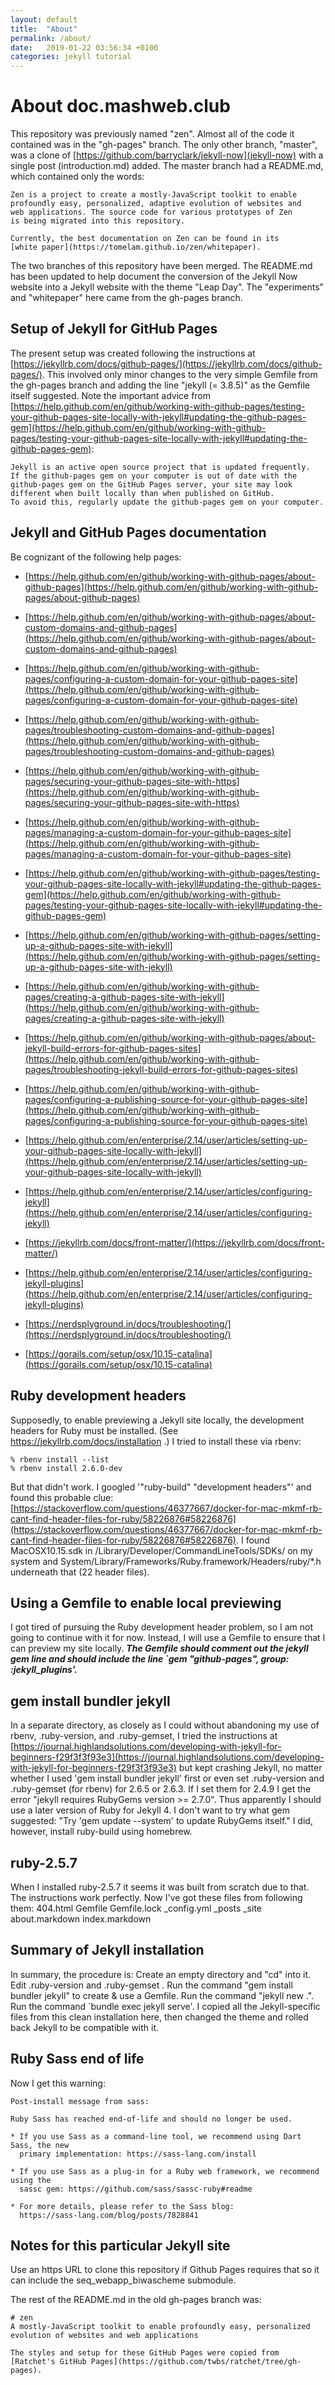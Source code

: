 ```yaml
---
layout: default
title:  "About"
permalink: /about/
date:   2019-01-22 03:56:34 +0100
categories: jekyll tutorial
---
```

# About doc.mashweb.club

This repository was previously named "zen". Almost all of the code it
contained was in the "gh-pages" branch. The only other branch,
"master", was a clone of [https://github.com/barryclark/jekyll-now](jekyll-now)
with a single post (introduction.md) added.
The master branch had a README.md, which contained only the words:

	Zen is a project to create a mostly-JavaScript toolkit to enable
	profoundly easy, personalized, adaptive evolution of websites and
	web applications. The source code for various prototypes of Zen
	is being migrated into this repository.

	Currently, the best documentation on Zen can be found in its
	[white paper](https://tomelam.github.io/zen/whitepaper).

The two branches of this repository have been merged.
The README.md has been updated to help document the conversion of the
Jekyll Now website into a Jekyll website with the theme "Leap Day".
The "experiments" and "whitepaper" here came from the gh-pages branch.

## Setup of Jekyll for GitHub Pages

The present setup was created following the instructions at
[https://jekyllrb.com/docs/github-pages/](https://jekyllrb.com/docs/github-pages/).
This involved only minor changes to the very simple Gemfile from the gh-pages
branch and adding the line "jekyll (= 3.8.5)" as the Gemfile itself suggested.
Note the important advice from
[https://help.github.com/en/github/working-with-github-pages/testing-your-github-pages-site-locally-with-jekyll#updating-the-github-pages-gem](https://help.github.com/en/github/working-with-github-pages/testing-your-github-pages-site-locally-with-jekyll#updating-the-github-pages-gem):

	Jekyll is an active open source project that is updated frequently.
	If the github-pages gem on your computer is out of date with the
	github-pages gem on the GitHub Pages server, your site may look
	different when built locally than when published on GitHub.
	To avoid this, regularly update the github-pages gem on your computer.

## Jekyll and GitHub Pages documentation

Be cognizant of the following help pages:

* [https://help.github.com/en/github/working-with-github-pages/about-github-pages](https://help.github.com/en/github/working-with-github-pages/about-github-pages)

* [https://help.github.com/en/github/working-with-github-pages/about-custom-domains-and-github-pages](https://help.github.com/en/github/working-with-github-pages/about-custom-domains-and-github-pages)

* [https://help.github.com/en/github/working-with-github-pages/configuring-a-custom-domain-for-your-github-pages-site](https://help.github.com/en/github/working-with-github-pages/configuring-a-custom-domain-for-your-github-pages-site)

* [https://help.github.com/en/github/working-with-github-pages/troubleshooting-custom-domains-and-github-pages](https://help.github.com/en/github/working-with-github-pages/troubleshooting-custom-domains-and-github-pages)

* [https://help.github.com/en/github/working-with-github-pages/securing-your-github-pages-site-with-https](https://help.github.com/en/github/working-with-github-pages/securing-your-github-pages-site-with-https)

* [https://help.github.com/en/github/working-with-github-pages/managing-a-custom-domain-for-your-github-pages-site](https://help.github.com/en/github/working-with-github-pages/managing-a-custom-domain-for-your-github-pages-site)

* [https://help.github.com/en/github/working-with-github-pages/testing-your-github-pages-site-locally-with-jekyll#updating-the-github-pages-gem](https://help.github.com/en/github/working-with-github-pages/testing-your-github-pages-site-locally-with-jekyll#updating-the-github-pages-gem)

* [https://help.github.com/en/github/working-with-github-pages/setting-up-a-github-pages-site-with-jekyll](https://help.github.com/en/github/working-with-github-pages/setting-up-a-github-pages-site-with-jekyll)

* [https://help.github.com/en/github/working-with-github-pages/creating-a-github-pages-site-with-jekyll](https://help.github.com/en/github/working-with-github-pages/creating-a-github-pages-site-with-jekyll)

* [https://help.github.com/en/github/working-with-github-pages/about-jekyll-build-errors-for-github-pages-sites](https://help.github.com/en/github/working-with-github-pages/troubleshooting-jekyll-build-errors-for-github-pages-sites)

* [https://help.github.com/en/github/working-with-github-pages/configuring-a-publishing-source-for-your-github-pages-site](https://help.github.com/en/github/working-with-github-pages/configuring-a-publishing-source-for-your-github-pages-site)

* [https://help.github.com/en/enterprise/2.14/user/articles/setting-up-your-github-pages-site-locally-with-jekyll](https://help.github.com/en/enterprise/2.14/user/articles/setting-up-your-github-pages-site-locally-with-jekyll)

* [https://help.github.com/en/enterprise/2.14/user/articles/configuring-jekyll](https://help.github.com/en/enterprise/2.14/user/articles/configuring-jekyll)

* [https://jekyllrb.com/docs/front-matter/](https://jekyllrb.com/docs/front-matter/)

* [https://help.github.com/en/enterprise/2.14/user/articles/configuring-jekyll-plugins](https://help.github.com/en/enterprise/2.14/user/articles/configuring-jekyll-plugins)

* [https://nerdsplyground.in/docs/troubleshooting/](https://nerdsplyground.in/docs/troubleshooting/)

* [https://gorails.com/setup/osx/10.15-catalina](https://gorails.com/setup/osx/10.15-catalina)


## Ruby development headers

Supposedly, to enable previewing a Jekyll site locally,
the development headers for Ruby must
be installed. (See https://jekyllrb.com/docs/installation .)
I tried to install these via rbenv:

	% rbenv install --list
	% rbenv install 2.6.0-dev

But that didn't work. I googled '"ruby-build" "development headers"'
and found this probable clue:
[https://stackoverflow.com/questions/46377667/docker-for-mac-mkmf-rb-cant-find-header-files-for-ruby/58226876#58226876](https://stackoverflow.com/questions/46377667/docker-for-mac-mkmf-rb-cant-find-header-files-for-ruby/58226876#58226876).
I found MacOSX10.15.sdk in /Library/Developer/CommandLineTools/SDKs/
on my system and
System/Library/Frameworks/Ruby.framework/Headers/ruby/*.h underneath that
(22 header files).

## Using a Gemfile to enable local previewing

I got tired of pursuing the Ruby development header problem, so I am not going
to continue with it for now. Instead, I will use a Gemfile to ensure that
I can preview my site locally. ***The Gemfile should comment out the jekyll gem
line and should include the line `gem "github-pages", group: :jekyll_plugins'.***

## gem install bundler jekyll

In a separate directory, as closely as I could without abandoning
my use of rbenv, .ruby-version, and .ruby-gemset, I tried the instructions at
[https://journal.highlandsolutions.com/developing-with-jekyll-for-beginners-f29f3f3f93e3](https://journal.highlandsolutions.com/developing-with-jekyll-for-beginners-f29f3f3f93e3)
but kept crashing Jekyll, no matter whether I used 'gem install bundler jekyll'
first or even set .ruby-version and .ruby-gemset (for rbenv) for 2.6.5 or
2.6.3. If I set them for 2.4.9 I get the error "jekyll requires RubyGems
version >= 2.7.0". Thus apparently I should use a later version of Ruby for
Jekyll 4. I don't want to try what gem suggested: "Try 'gem update --system'
to update RubyGems itself." I did, however, install ruby-build using homebrew.

## ruby-2.5.7

When I installed ruby-2.5.7 it seems it was built from scratch due to that.
The instructions work perfectly. Now I've got these files from following them:
	404.html
	Gemfile
	Gemfile.lock
	_config.yml
	_posts
	_site
	about.markdown
	index.markdown

## Summary of Jekyll installation

In summary, the procedure is:
	Create an empty directory and "cd" into it.
	Edit .ruby-version and .ruby-gemset .
	Run the command "gem install bundler jekyll" to create & use a Gemfile.
	Run the command "jekyll new .".
	Run the command `bundle exec jekyll serve'.
I copied all the Jekyll-specific files from this clean installation here,
then changed the theme and rolled back Jekyll to be compatible with it.

## Ruby Sass end of life

Now I get this warning:
```
Post-install message from sass:

Ruby Sass has reached end-of-life and should no longer be used.

* If you use Sass as a command-line tool, we recommend using Dart Sass, the new
  primary implementation: https://sass-lang.com/install

* If you use Sass as a plug-in for a Ruby web framework, we recommend using the
  sassc gem: https://github.com/sass/sassc-ruby#readme

* For more details, please refer to the Sass blog:
  https://sass-lang.com/blog/posts/7828841
```

## Notes for this particular Jekyll site

Use an https URL to clone this repository if Github Pages requires that
so it can include the seq_webapp_biwascheme submodule.

The rest of the README.md in the old gh-pages branch was:

	# zen
	A mostly-JavaScript toolkit to enable profoundly easy, personalized evolution of websites and web applications

	The styles and setup for these GitHub Pages were copied from
	[Ratchet's GitHub Pages](https://github.com/twbs/ratchet/tree/gh-pages).
